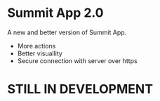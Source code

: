 # Summit App 2.0
A new and better version of Summit App.
* More actions
* Better visuallity
* Secure connection with server over https

# STILL IN DEVELOPMENT
